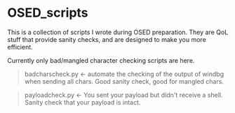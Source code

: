 # OSED_scripts

This is a collection of scripts I wrote during OSED preparation. They are QoL stuff that provide sanity checks, and are designed to make you more efficient.

Currently only bad/mangled character checking scripts are here.
> badcharscheck.py <- automate the checking of the output of windbg when sending all chars. Good sanity check, good for mangled chars. 

> payloadcheck.py <- You sent your payload but didn't receive a shell. Sanity check that your payload is intact.
